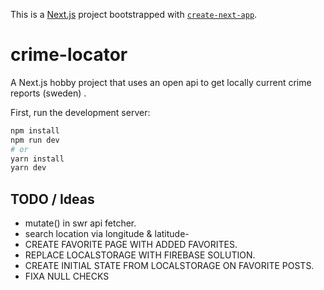 This is a [Next.js](https://nextjs.org/) project bootstrapped with [`create-next-app`](https://github.com/vercel/next.js/tree/canary/packages/create-next-app).

# crime-locator

A Next.js hobby project that uses an open api to get locally current crime reports (sweden) .

First, run the development server:

```bash
npm install
npm run dev
# or
yarn install
yarn dev
```

## TODO / Ideas

- mutate() in swr api fetcher.
- search location via longitude & latitude-
- CREATE FAVORITE PAGE WITH ADDED FAVORITES.
- REPLACE LOCALSTORAGE WITH FIREBASE SOLUTION.
- CREATE INITIAL STATE FROM LOCALSTORAGE ON FAVORITE POSTS.
- FIXA NULL CHECKS

